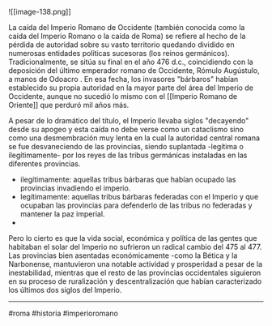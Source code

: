 ![[image-138.png]] 

La caída del Imperio Romano de Occidente (también conocida como la caída del Imperio Romano o la caída de Roma) se refiere al hecho de la pérdida de autoridad sobre su vasto territorio quedando dividido en numerosas entidades políticas sucesoras (los reinos germánicos). Tradicionalmente, se sitúa su final en el año 476 d.c., coincidiendo con la deposición del último emperador romano de Occidente, Rómulo Augústulo, a manos de Odoacro . En esa fecha, los invasores "bárbaros" habían establecido su propia autoridad en la mayor parte del área del Imperio de Occidente, aunque no sucedió lo mismo con el [[Imperio Romano de Oriente]] que perduró mil años más.

A pesar de lo dramático del título, el Imperio llevaba siglos "decayendo" desde su apogeo y esta caída no debe verse como un cataclismo sino como una desmembración muy lenta en la cual la autoridad central romana se fue desvaneciendo de las provincias, siendo suplantada -legítima o ilegítimamente- por los reyes de las tribus germánicas instaladas en las diferentes provincias. 
- ilegítimamente: aquellas tribus bárbaras que habían ocupado las provincias invadiendo el imperio.
- legítimamente: aquellas tribus bárbaras federadas con el Imperio y que ocupaban las provincias para defenderlo de las tribus no federadas y mantener la paz imperial. 
- 
Pero lo cierto es que la vida social, económica y política de las gentes que habitaban el solar del Imperio no sufrieron un radical cambio del 475 al 477. Las provincias bien asentadas económicamente -como la Bética y la Narbonense, mantuvieron una notable actividad y prosperidad a pesar de la inestabilidad, mientras que el resto de las provincias occidentales siguieron en su proceso de ruralización y descentralización que habían caracterizado los últimos dos siglos del Imperio. 


---
#roma #historia #imperioromano 